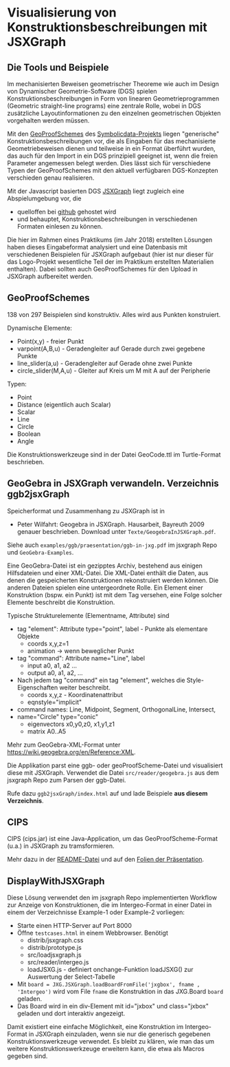 # Visualisierung von Konstruktionsbeschreibungen mit JSXGraph

## Die Tools und Beispiele

Im mechanisierten Beweisen geometrischer Theoreme wie auch im Design von
Dynamischer Geometrie-Software (DGS) spielen Konstruktionsbeschreibungen in
Form von linearen Geometrieprogrammen (Geometric straight-line programs) eine
zentrale Rolle, wobei in DGS zusätzliche Layoutinformationen zu den einzelnen
geometrischen Objekten vorgehalten werden müssen.

Mit den [GeoProofSchemes](https://symbolicdata.github.io/Geo) des
[Symbolicdata-Projekts](https://symbolicdata.github.io/) liegen "generische"
Konstruktionsbeschreibungen vor, die als Eingaben für das mechanisierte
Geometriebeweisen dienen und teilweise in ein Format überführt wurden, das
auch für den Import in ein DGS prinzipiell geeignet ist, wenn die freien
Parameter angemessen belegt werden.  Dies lässt sich für verschiedene Typen
der GeoProofSchemes mit den aktuell verfügbaren DGS-Konzepten verschieden
genau realisieren.

Mit der Javascript basierten DGS [JSXGraph](https://jsxgraph.org) liegt
zugleich eine Abspielumgebung vor, die
* quelloffen bei [github](https://github.com/jsxgraph/jsxgraph) gehostet wird
* und behauptet, Konstruktionsbeschreibungen in verschiedenen Formaten einlesen
zu können.

Die hier im Rahmen eines Praktikums (im Jahr 2018) erstellten Lösungen haben
dieses Eingabeformat analysiert und eine Datenbasis mit verschiedenen
Beispielen für JSXGraph aufgebaut (hier ist nur dieser für das Logo-Projekt
wesentliche Teil der im Praktikum erstellten Materialien enthalten).  Dabei
sollten auch GeoProofSchemes für den Upload in JSXGraph aufbereitet werden.

## GeoProofSchemes

138 von 297 Beispielen sind konstruktiv. Alles wird aus Punkten konstruiert.

Dynamische Elemente:
* Point(x,y)  - freier Punkt
* varpoint(A,B,u) - Geradengleiter auf Gerade durch zwei gegebene Punkte
* line_slider(a,u) - Geradengleiter auf Gerade ohne zwei Punkte
* circle_slider(M,A,u) - Gleiter auf Kreis um M mit A auf der Peripherie

Typen:
* Point
* Distance (eigentlich auch Scalar)
* Scalar
* Line
* Circle
* Boolean
* Angle

Die Konstruktionswerkzeuge sind in der Datei GeoCode.ttl im Turtle-Format
beschrieben.

## GeoGebra in JSXGraph verwandeln. Verzeichnis ggb2jsxGraph

Speicherformat und Zusammenhang zu JSXGraph ist in 
- Peter Wilfahrt: Geogebra in JSXGraph. Hausarbeit, Bayreuth 2009
genauer beschrieben. Download unter `Texte/GeogebraInJSXGraph.pdf`.

Siehe auch `examples/ggb/praesentation/ggb-in-jxg.pdf` im jsxgraph Repo und
`GeoGebra-Examples`.

Eine GeoGebra-Datei ist ein gezipptes Archiv, bestehend aus einigen
Hilfsdateien und einer XML-Datei.  Die XML-Datei enthält die Daten, aus denen
die gespeicherten Konstruktionen rekonstruiert werden können.  Die anderen
Dateien spielen eine untergeordnete Rolle.  Ein Element einer Konstruktion
(bspw. ein Punkt) ist mit dem Tag <element> versehen, eine Folge solcher
Elemente beschreibt die Konstruktion.  

Typische Strukturelemente (Elementname, Attribute) sind
* tag "element": Attribute type="point", label - Punkte als elementare Objekte
  * coords x,y,z=1
  * animation -> wenn beweglicher Punkt
* tag "command": Attribute name="Line", label
  * input a0, a1, a2 ...
  * output a0, a1, a2, ...
* Nach jedem tag "command" ein tag "element", welches die Style-Eigenschaften
  weiter beschreibt.
  * coords x,y,z  - Koordinatenattribut
  * eqnstyle="implicit"
* command names: Line, Midpoint, Segment, OrthogonalLine, Intersect, 
* name="Circle" type="conic"
  * eigenvectors x0,y0,z0, x1,y1,z1
  * matrix A0..A5

Mehr zum GeoGebra-XML-Format unter
<https://wiki.geogebra.org/en/Reference:XML>.

Die Applikation parst eine ggb- oder geoProofScheme-Datei und visualisiert
diese mit JSXGraph. Verwendet die Datei `src/reader/geogebra.js` aus dem
jsxgraph Repo zum Parsen der ggb-Datei.

Rufe dazu `ggb2jsxGraph/index.html` auf und lade Beispiele __aus diesem
Verzeichnis__.

## CIPS

CIPS (cips.jar) ist eine Java-Application, um das GeoProofScheme-Format (u.a.)
in JSXGraph zu tramsformieren.

Mehr dazu in der [README-Datei](CIPS/README.md) und auf den [Folien der
Präsentation](CIPS/cips.pdf).

## DisplayWithJSXGraph

Diese Lösung verwendet den im jsxgraph Repo implementierten Workflow zur
Anzeige von Konstruktionen, die im Intergeo-Format in einer Datei in einem der
Verzeichnisse Example-1 oder Example-2 vorliegen:

* Starte einen HTTP-Server auf Port 8000
* Öffne `testcases.html` in einem Webbrowser. Benötigt
  * distrib/jsxgraph.css
  * distrib/prototype.js
  * src/loadjsxgraph.js
  * src/reader/intergeo.js 
  * loadJSXG.js - definiert onchange-Funktion loadJSXG() zur Auswertung der
    Select-Tabelle
* Mit `board = JXG.JSXGraph.loadBoardFromFile('jxgbox', fname , 'Intergeo')`
  wird vom File `fname` die Konstruktion in das JXG.Board `board` geladen.
* Das Board wird in ein div-Element mit id="jxbox" und class="jxbox" geladen
  und dort interaktiv angezeigt. 

Damit existiert eine einfache Möglichkeit, eine Konstruktion im
Intergeo-Format in JSXGraph einzuladen, wenn sie nur die generisch gegebenen
Konstruktionswerkzeuge verwendet.  Es bleibt zu klären, wie man das um weitere
Konstruktionswerkzeuge erweitern kann, die etwa als Macros gegeben sind.
